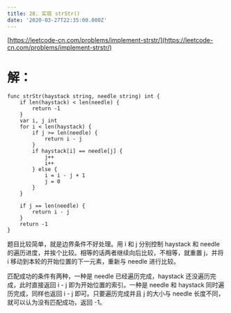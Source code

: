 ```yaml
---
title: 28. 实现 strStr()
date: '2020-03-27T22:35:00.000Z'
---
```


[https://leetcode-cn.com/problems/implement-strstr/](https://leetcode-cn.com/problems/implement-strstr/)

# 解：

    func strStr(haystack string, needle string) int {
        if len(haystack) < len(needle) {
            return -1
        }
        var i, j int
        for i < len(haystack) {
            if j >= len(needle) {
                return i - j
            }
            if haystack[i] == needle[j] {
                j++
                i++
            } else {
                i = i - j + 1
                j = 0
            }
        }
    
        if j == len(needle) {
            return i - j
        }
        return -1
    }

题目比较简单，就是边界条件不好处理。用 i 和 j 分别控制 haystack 和 needle 的遍历进度，并挨个比较。相等的话两者继续向后比较，不相等，就重置 j，并将 i 移动到本轮的开始位置的下一元素，重新与 needle 进行比较。

匹配成功的条件有两种，一种是 needle 已经遍历完成，haystack 还没遍历完成，此时直接返回 i - j 即为开始位置的索引。一种是 needle 和 haystack 同时遍历完成，同样也返回 i - j 即可。只要遍历完成并且 j 的大小与 needle 长度不同，就可以认为没有匹配成功，返回 -1。
